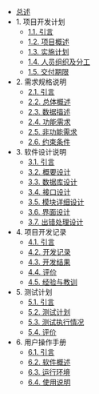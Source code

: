 * [总述](README.md)
* 1\. 项目开发计划
  * [1.1. 引言](项目开发计划/引言.md)
  * [1.2. 项目概述](项目开发计划/项目概述.md)
  * [1.3. 实施计划](项目开发计划/实施计划.md)
  * [1.4. 人员组织及分工](项目开发计划/人员组织及分工.md)
  * [1.5. 交付期限](项目开发计划/交付期限.md)
* 2\. 需求规格说明
  * [2.1. 引言](需求规格说明/引言.md)
  * [2.2. 总体概述](需求规格说明/总体概述.md)
  * [2.3. 数据描述](需求规格说明/数据描述.md)
  * [2.4. 功能需求](需求规格说明/功能需求.md)
  * [2.5. 非功能需求](需求规格说明/非功能需求.md)
  * [2.6. 约束条件](需求规格说明/约束条件.md)
* 3\. 软件设计说明
  * [3.1. 引言](软件设计说明/引言.md)
  * [3.2. 概要设计](软件设计说明/概要设计.md)
  * [3.3. 数据库设计](软件设计说明/数据库设计.md)
  * [3.4. 接口设计](软件设计说明/接口设计.md)
  * [3.5. 模块详细设计](软件设计说明/模块详细设计.md)
  * [3.6. 界面设计](软件设计说明/界面设计.md)
  * [3.7. 出错处理设计](软件设计说明/出错处理设计.md)
* 4\. 项目开发记录
  * [4.1. 引言](项目开发记录/引言.md)
  * [4.2. 开发记录](项目开发记录/开发记录.md)
  * [4.3. 开发结果](项目开发记录/开发结果.md)
  * [4.4. 评价](项目开发记录/评价.md)
  * [4.5. 经验与教训](项目开发记录/经验与教训.md)
* 5\. 测试计划
  * [5.1. 引言](测试计划/引言.md)
  * [5.2. 测试计划](测试计划/测试计划.md)
  * [5.3. 测试执行情况](测试计划/测试执行情况.md)
  * [5.4. 评价](测试计划/评价.md)
* 6\. 用户操作手册
  * [6.1. 引言](用户操作手册/引言.md)
  * [6.2. 软件概述](用户操作手册/软件概述.md)
  * [6.3. 运行环境](用户操作手册/运行环境.md)
  * [6.4. 使用说明](用户操作手册/使用说明.md)
